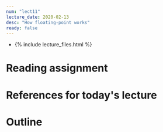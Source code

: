 ```yaml
---
num: "lect11"
lecture_date: 2020-02-13
desc: "How floating-point works"
ready: false
---
```


* {% include lecture_files.html %}

# Reading assignment


# References for today's lecture


# Outline



